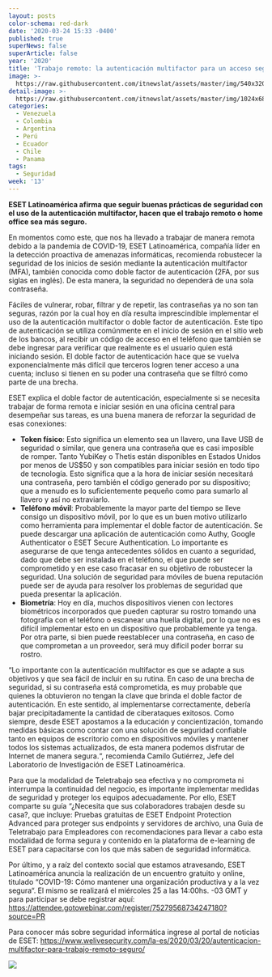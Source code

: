 ```yaml
---
layout: posts
color-schema: red-dark
date: '2020-03-24 15:33 -0400'
published: true
superNews: false
superArticle: false
year: '2020'
title: 'Trabajo remoto: la autenticación multifactor para un acceso seguro'
image: >-
  https://raw.githubusercontent.com/itnewslat/assets/master/img/540x320/Trabajo-en-Casa-g.jpg
detail-image: >-
  https://raw.githubusercontent.com/itnewslat/assets/master/img/1024x680/Trabajo-en-Casa-g.jpg
categories:
  - Venezuela
  - Colombia
  - Argentina
  - Perú
  - Ecuador
  - Chile
  - Panama
tags:
  - Seguridad
week: '13'
---
```

**ESET Latinoamérica afirma que seguir buenas prácticas de seguridad con el uso de la autenticación multifactor, hacen que el trabajo remoto o home office sea más seguro.**

En momentos como este, que nos ha llevado a trabajar de manera remota debido a la pandemia de COVID-19, ESET Latinoamérica, compañía líder en la detección proactiva de amenazas informáticas, recomienda robustecer la seguridad de los inicios de sesión mediante la autenticación multifactor (MFA), también conocida como doble factor de autenticación (2FA, por sus siglas en inglés). De esta manera, la seguridad no dependerá de una sola contraseña.
 
Fáciles de vulnerar, robar, filtrar y de repetir, las contraseñas ya no son tan seguras, razón por la cual hoy en día resulta imprescindible implementar el uso de la autenticación multifactor o doble factor de autenticación. Este tipo de autenticación se utiliza comúnmente en el inicio de sesión en el sitio web de los bancos, al recibir un código de acceso en el teléfono que también se debe ingresar para verificar que realmente es el usuario quien está iniciando sesión. El doble factor de autenticación hace que se vuelva exponencialmente más difícil que terceros logren tener acceso a una cuenta; incluso si tienen en su poder una contraseña que se filtró como parte de una brecha.
 
ESET explica el doble factor de autenticación, especialmente si se necesita trabajar de forma remota e iniciar sesión en una oficina central para desempeñar sus tareas, es una buena manera de reforzar la seguridad de esas conexiones: 

- **Token físico**: Esto significa un elemento sea un llavero, una llave USB de seguridad o similar, que genera una contraseña que es casi imposible de romper. Tanto YubiKey o Thetis están disponibles en Estados Unidos por menos de US$50 y son compatibles para iniciar sesión en todo tipo de tecnología. Esto significa que a la hora de iniciar sesión necesitará una contraseña, pero también el código generado por su dispositivo; que a menudo es lo suficientemente pequeño como para sumarlo al llavero y así no extraviarlo.
- **Teléfono móvil**: Probablemente la mayor parte del tiempo se lleve consigo un dispositivo móvil, por lo que es un buen motivo utilizarlo como herramienta para implementar el doble factor de autenticación. Se puede descargar una aplicación de autenticación como Authy, Google Authenticator o ESET Secure Authentication. Lo importante es asegurarse de que tenga antecedentes sólidos en cuanto a seguridad, dado que debe ser instalada en el teléfono, el que puede ser comprometido y en ese caso fracasar en su objetivo de robustecer la seguridad. Una solución de seguridad para móviles de buena reputación puede ser de ayuda para resolver los problemas de seguridad que pueda presentar la aplicación.
- **Biometría**: Hoy en día, muchos dispositivos vienen con lectores biométricos incorporados que pueden capturar su rostro tomando una fotografía con el teléfono o escanear una huella digital, por lo que no es difícil implementar esto en un dispositivo que probablemente ya tenga. Por otra parte, si bien puede reestablecer una contraseña, en caso de que comprometan a un proveedor, será muy difícil poder borrar su rostro.

“Lo importante con la autenticación multifactor es que se adapte a sus objetivos y que sea fácil de incluir en su rutina. En caso de una brecha de seguridad, si su contraseña está comprometida, es muy probable que quienes la obtuvieron no tengan la clave que brinda el doble factor de autenticación. En este sentido, al implementarse correctamente, debería bajar precipitadamente la cantidad de ciberataques exitosos. Como siempre, desde ESET apostamos a la educación y concientización, tomando medidas básicas como contar con una solución de seguridad confiable tanto en equipos de escritorio como en dispositivos móviles y mantener todos los sistemas actualizados, de esta manera podemos disfrutar de Internet de manera segura.“, recomienda Camilo Gutiérrez, Jefe del Laboratorio de Investigación de ESET Latinoamérica.

Para que la modalidad de Teletrabajo sea efectiva y no comprometa ni interrumpa la continuidad del negocio, es importante implementar medidas de seguridad y proteger los equipos adecuadamente. Por ello, ESET comparte su guía “¿Necesita que sus colaboradores trabajen desde su casa?, que incluye: Pruebas gratuitas de ESET Endpoint Protection Advanced para proteger sus endpoints y servidores de archivo, una Guia de Teletrabajo para Empleadores con recomendaciones para llevar a cabo esta modalidad de forma segura y contenido en la plataforma de e-learning de ESET para capacitarse con los que más saben de seguridad informática.
  
Por último, y a raíz del contexto social que estamos atravesando, ESET Latinoamérica anuncia la realización de un encuentro gratuito y online, titulado “COVID-19: Cómo mantener una organización productiva y a la vez segura“. El mismo se realizará el miércoles 25 a las 14:00hs. -03 GMT y para participar se debe registrar aquí: https://attendee.gotowebinar.com/register/75279568734247180?source=PR 
 
Para conocer más sobre seguridad informática ingrese al portal de noticias de ESET: https://www.welivesecurity.com/la-es/2020/03/20/autenticacion-multifactor-para-trabajo-remoto-seguro/
 
<img src="https://tracker.metricool.com/c3po.jpg?hash=56f88a41e39ab42c063cc51676587a04"/>